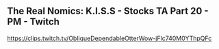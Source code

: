 ## The Real Nomics: K.I.S.S - Stocks TA Part 20 - PM - Twitch
https://clips.twitch.tv/ObliqueDependableOtterWow-jFlc740M0YThpQFc
